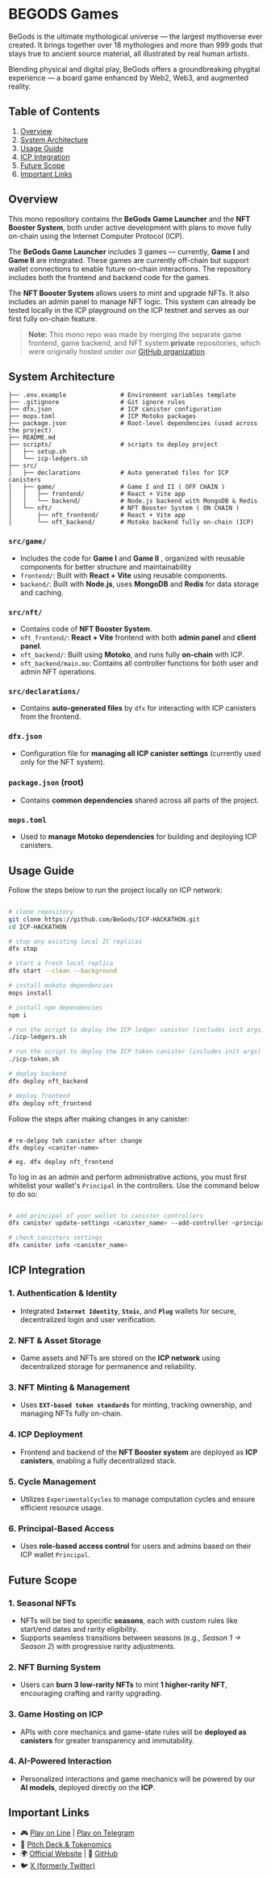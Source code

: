 # BEGODS Games

BeGods is the ultimate mythological universe — the largest mythoverse ever created. It brings together over 18 mythologies and more than 999 gods that stays true to ancient source material, all illustrated by real human artists.

Blending physical and digital play, BeGods offers a groundbreaking phygital experience — a board game enhanced by Web2, Web3, and augmented reality.

## Table of Contents

1. [Overview](#overview)
2. [System Architecture](#system-architecture)
3. [Usage Guide](#usage-guide)
4. [ICP Integration](#icp-integration)
5. [Future Scope](#icp-integration)
6. [Important Links](#important-links)

## Overview

This mono repository contains the **BeGods Game Launcher** and the **NFT Booster System**, both under active development with plans to move fully on-chain using the Internet Computer Protocol (ICP).

The **BeGods Game Launcher** includes 3 games — currently, **Game I** and **Game II** are integrated. These games are currently off-chain but support wallet connections to enable future on-chain interactions. The repository includes both the frontend and backend code for the games.

The **NFT Booster System** allows users to mint and upgrade NFTs. It also includes an admin panel to manage NFT logic. This system can already be tested locally in the ICP playground on the ICP testnet and serves as our first fully on-chain feature.

> **Note:** This mono repo was made by merging the separate game frontend, game backend, and NFT system **private** repositories, which were originally hosted under our [GitHub organization](https://github.com/BeGods).

## System Architecture

```
├── .env.example               # Environment variables template
├── .gitignore                 # Git ignore rules
├── dfx.json                   # ICP canister configuration
├── mops.toml                  # ICP Motoko packages
├── package.json               # Root-level dependencies (used across the project)
├── README.md
├── scripts/                   # scripts to deploy project
│   ├── setup.sh
│   └── icp-ledgers.sh
├── src/
│   ├── declarations           # Auto generated files for ICP canisters
│   ├── game/                  # Game I and II ( OFF CHAIN )
│   │   ├── frontend/          # React + Vite app
│   │   └── backend/           # Node.js backend with MongoDB & Redis
│   └── nft/                   # NFT Booster System ( ON CHAIN )
│       ├── nft_frontend/      # React + Vite app
│       └── nft_backend/       # Motoko backend fully on-chain (ICP)
```

### `src/game/`

- Includes the code for **Game I** and **Game II** , organized with reusable components for better structure and maintainability
- `frontend/`: Built with **React + Vite** using reusable components.
- `backend/`: Built with **Node.js**, uses **MongoDB** and **Redis** for data storage and caching.

### `src/nft/`

- Contains code of **NFT Booster System**.
- `nft_frontend/`: **React + Vite** frontend with both **admin panel** and **client panel**.
- `nft_backend/`: Built using **Motoko**, and runs fully **on-chain** with ICP.
- `nft_backend/main.mo`: Contains all controller functions for both user and admin NFT operations.

### `src/declarations/`

- Contains **auto-generated files** by `dfx` for interacting with ICP canisters from the frontend.

### `dfx.json`

- Configuration file for **managing all ICP canister settings** (currently used only for the NFT system).

### `package.json` (root)

- Contains **common dependencies** shared across all parts of the project.

### `mops.toml`

- Used to **manage Motoko dependencies** for building and deploying ICP canisters.

## Usage Guide

Follow the steps below to run the project locally on ICP network:

```bash

# clone repository
git clone https://github.com/BeGods/ICP-HACKATHON.git
cd ICP-HACKATHON

# stop any existing local IC replicas
dfx stop

# start a fresh local replica
dfx start --clean --background

# install mokoto dependencies
mops install

# install npm dependencies
npm i

# run the script to deploy the ICP ledger canister (includes init args)
./icp-ledgers.sh

# run the script to deploy the ICP token canister (includes init args)
./icp-token.sh

# deploy backend
dfx deploy nft_backend

# deploy frontend
dfx deploy nft_frontend

```

Follow the steps after making changes in any canister:

```

# re-delpoy teh canister after change
dfx deploy <caniter-name>

# eg. dfx deploy nft_frontend

```

To log in as an admin and perform administrative actions, you must first whitelist your wallet's `Principal` in the controllers. Use the command below to do so:

```bash

# add principal of your wallet to canister controllers
dfx canister update-settings <canister_name> --add-controller <principal_id>

# check canisters settings
dfx canister info <canister_name>

```

## ICP Integration

### 1. Authentication & Identity

- Integrated **`Internet Identity`**, **`Stoic`**, and **`Plug`** wallets for secure, decentralized login and user verification.

### 2. NFT & Asset Storage

- Game assets and NFTs are stored on the **ICP network** using decentralized storage for permanence and reliability.

### 3. NFT Minting & Management

- Uses **`EXT-based token standards`** for minting, tracking ownership, and managing NFTs fully on-chain.

### 4. ICP Deployment

- Frontend and backend of the **NFT Booster system** are deployed as **ICP canisters**, enabling a fully decentralized stack.

### 5. Cycle Management

- Utilizes `ExperimentalCycles` to manage computation cycles and ensure efficient resource usage.

### 6. Principal-Based Access

- Uses **role-based access control** for users and admins based on their ICP wallet `Principal`.

## Future Scope

### 1. Seasonal NFTs

- NFTs will be tied to specific **seasons**, each with custom rules like start/end dates and rarity eligibility.
- Supports seamless transitions between seasons (e.g., _Season 1 → Season 2_) with progressive rarity adjustments.

### 2. NFT Burning System

- Users can **burn 3 low-rarity NFTs** to mint **1 higher-rarity NFT**, encouraging crafting and rarity upgrading.

### 3. Game Hosting on ICP

- APIs with core mechanics and game-state rules will be **deployed as canisters** for greater transparency and immutability.

### 4. AI-Powered Interaction

- Personalized interactions and game mechanics will be powered by our **AI models**, deployed directly on the **ICP**.

## Important Links

- 🎮 [Play on Line](https://www.dappportal.io/dapps/N67d3fe6a2da7d7180c987b0f) | [Play on Telegram](https://t.me/BeGods_bot/games)
- 📄 [Pitch Deck & Tokenomics](https://drive.google.com/drive/folders/1k2VxC3KxC9VDfZ_hym7dy3RtVzUG5T1A?usp=sharing)
- 🌍 [Official Website](https://begods.games/) | 🐙 [GitHub](https://github.com/BeGods)
- 🐦 [X (formerly Twitter)](https://x.com/BattleofGods_io)
